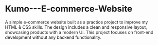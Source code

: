 # Kumo---E-commerce-Website
A simple e-commerce website built as a practice project to improve my HTML &amp; CSS skills. The design includes a clean and responsive layout, showcasing products with a modern UI. This project focuses on front-end development without any backend functionality.
